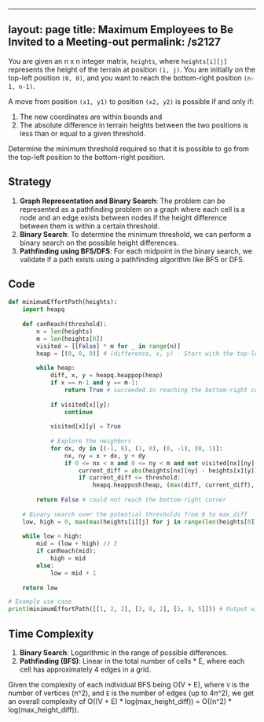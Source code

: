 
---
layout: page
title:  Maximum Employees to Be Invited to a Meeting-out
permalink: /s2127
---
You are given an n x n integer matrix, `heights`, where `heights[i][j]` represents the height of the terrain at position `(i, j)`. You are initially on the top-left position `(0, 0)`, and you want to reach the bottom-right position `(n-1, n-1)`.

A move from position `(x1, y1)` to position `(x2, y2)` is possible if and only if:
1. The new coordinates are within bounds and
2. The absolute difference in terrain heights between the two positions is less than or equal to a given threshold.

Determine the minimum threshold required so that it is possible to go from the top-left position to the bottom-right position. 

## Strategy

1. **Graph Representation and Binary Search**: The problem can be represented as a pathfinding problem on a graph where each cell is a node and an edge exists between nodes if the height difference between them is within a certain threshold.
2. **Binary Search**: To determine the minimum threshold, we can perform a binary search on the possible height differences.
3. **Pathfinding using BFS/DFS**: For each midpoint in the binary search, we validate if a path exists using a pathfinding algorithm like BFS or DFS.

## Code

```python
def minimumEffortPath(heights):
    import heapq
    
    def canReach(threshold):
        n = len(heights)
        m = len(heights[0])
        visited = [[False] * m for _ in range(n)]
        heap = [(0, 0, 0)] # (difference, x, y) - Start with the top-left corner
        
        while heap:
            diff, x, y = heapq.heappop(heap)
            if x == n-1 and y == m-1:
                return True # succeeded in reaching the bottom-right corner
            
            if visited[x][y]:
                continue
            
            visited[x][y] = True
            
            # Explore the neighbors
            for dx, dy in [(-1, 0), (1, 0), (0, -1), (0, 1)]:
                nx, ny = x + dx, y + dy
                if 0 <= nx < n and 0 <= ny < m and not visited[nx][ny]:
                    current_diff = abs(heights[nx][ny] - heights[x][y])
                    if current_diff <= threshold:
                        heapq.heappush(heap, (max(diff, current_diff), nx, ny))
        
        return False # could not reach the bottom-right corner
    
    # Binary search over the potential thresholds from 0 to max_diff
    low, high = 0, max(max(heights[i][j] for j in range(len(heights[0]))) for i in range(len(heights))) - min(min(heights[i][j] for j in range(len(heights[0]))) for i in range(len(heights)))
    
    while low < high:
        mid = (low + high) // 2
        if canReach(mid):
            high = mid
        else:
            low = mid + 1
    
    return low

# Example use case
print(minimumEffortPath([[1, 2, 2], [3, 8, 2], [5, 3, 5]])) # Output will be 2
```

## Time Complexity

1. **Binary Search**: Logarithmic in the range of possible differences.
2. **Pathfinding (BFS)**: Linear in the total number of cells * E, where each cell has approximately 4 edges in a grid.

Given the complexity of each individual BFS being O(V + E), where `V` is the number of vertices (n^2), and `E` is the number of edges (up to 4n^2), we get an overall complexity of O((V + E) * log(max_height_diff)) = O((n^2) * log(max_height_diff)).